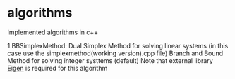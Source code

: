 # algorithms
Implemented algorithms in c++

1.BBSimplexMethod:
  Dual Simplex Method for solving linear systems (in this case use the simplexmethod(working version).cpp file)
  Branch and Bound Method for solving integer systtems (default)
  Note that external library <a href="http://eigen.tuxfamily.org/index.php?title=Main_Page">Eigen</a> is required for this algorithm
